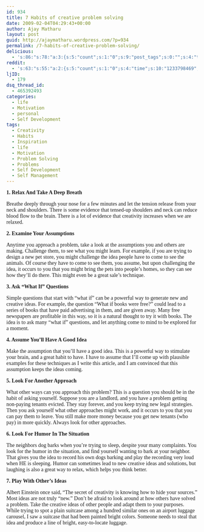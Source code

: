 ```yaml
---
id: 934
title: 7 Habits of creative problem solving
date: 2009-02-04T04:29:43+00:00
author: Ajay Matharu
layout: post
guid: http://ajaymatharu.wordpress.com/?p=934
permalink: /7-habits-of-creative-problem-solving/
delicious:
  - 's:86:"s:78:"a:3:{s:5:"count";s:1:"0";s:9:"post_tags";s:0:"";s:4:"time";s:10:"1233798469";}";";'
reddit:
  - 's:63:"s:55:"a:2:{s:5:"count";s:1:"0";s:4:"time";s:10:"1233798469";}";";'
ljID:
  - 179
dsq_thread_id:
  - 465392493
categories:
  - life
  - Motivation
  - personal
  - Self Development
tags:
  - Creativity
  - Habits
  - Inspiration
  - life
  - Motivation
  - Problem Solving
  - Problems
  - Self Development
  - Self Management
---
```

**<span style="font-family:Verdana;">1. Relax And Take A Deep Breath</span>**

<span style="font-family:Verdana;">Breathe deeply through your nose for a few minutes and let the tension release from your neck and shoulders. There is some evidence that tensed-up shoulders and neck can reduce blood flow to the brain. There is a lot of evidence that creativity increases when we are relaxed.</span>

**<span style="font-family:Verdana;">2. Examine Your Assumptions</span>**

<span style="font-family:Verdana;">Anytime you approach a problem, take a look at the assumptions you and others are making. Challenge them, to see what you might learn. For example, if you are trying to design a new pet store, you might challenge the idea people have to come to see the animals. Of course they have to come to see them, you assume, but upon challenging the idea, it occurs to you that you might bring the pets into people&#8217;s homes, so they can see how they&#8217;ll do there. This might even be a great sale&#8217;s technique.</span>

**<span style="font-family:Verdana;">3. Ask &#8220;What If&#8221; Questions</span>**

<span style="font-family:Verdana;">Simple questions that start with &#8220;what if&#8221; can be a powerful way to generate new and creative ideas. For example, the question &#8220;What if books were free?&#8221; could lead to a series of books that have paid advertising in them, and are given away. Many free newspapers are profitable in this way, so it is a natural thought to try it with books. The idea is to ask many &#8220;what if&#8221; questions, and let anything come to mind to be explored for a moment.</span>

**<span style="font-family:Verdana;">4. Assume You&#8217;ll Have A Good Idea</span>**

<span style="font-family:Verdana;">Make the assumption that you&#8217;ll have a good idea. This is a powerful way to stimulate your brain, and a great habit to have. I have to assume that I&#8217;ll come up with plausible examples for these techniques as I write this article, and I am convinced that this assumption keeps the ideas coming.</span>

**<span style="font-family:Verdana;">5. Look For Another Approach</span>**

<span style="font-family:Verdana;">What other ways can you approach this problem? This is a question you should be in the habit of asking yourself. Suppose you are a landlord, and you have a problem getting non-paying tenants evicted. They stay forever, and you keep trying new legal strategies. Then you ask yourself what other approaches might work, and it occurs to you that you can pay them to leave. You still make more money because you get new tenants (who pay) in more quickly. Always look for other approaches.</span>

**<span style="font-family:Verdana;">6. Look For Humor In The Situation</span>**

<span style="font-family:Verdana;">The neighbors dog barks when you&#8217;re trying to sleep, despite your many complaints. You look for the humor in the situation, and find yourself wanting to bark at your neighbor. That gives you the idea to record his own dogs barking and play the recording very loud when HE is sleeping. Humor can sometimes lead to new creative ideas and solutions, but laughing is also a great way to relax, which helps you think better.</span>

**<span style="font-family:Verdana;">7. Play With Other&#8217;s Ideas</span>**

<span style="font-family:Verdana;">Albert Einstein once said, &#8220;The secret of creativity is knowing how to hide your sources.&#8221; Most ideas are not truly &#8220;new.&#8221; Don&#8217;t be afraid to look around at how others have solved a problem. Take the creative ideas of other people and adapt them to your purposes. While trying to spot a plain suitcase among a hundred similar ones on an airport luggage carousel, I saw a suitcase that had been painted bright colors. Someone needs to steal that idea and produce a line of bright, easy-to-locate luggage.</span>